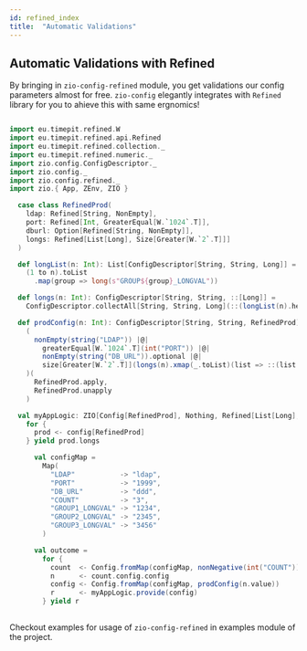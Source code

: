 ```yaml
---
id: refined_index
title:  "Automatic Validations"
---
```


## Automatic Validations with Refined

By bringing in `zio-config-refined` module, you get validations our config parameters almost for free. 
`zio-config` elegantly integrates with `Refined` library for you to ahieve this with same ergnomics!

```scala mdoc:silent

import eu.timepit.refined.W
import eu.timepit.refined.api.Refined
import eu.timepit.refined.collection._
import eu.timepit.refined.numeric._
import zio.config.ConfigDescriptor._
import zio.config._
import zio.config.refined._
import zio.{ App, ZEnv, ZIO }

  case class RefinedProd(
    ldap: Refined[String, NonEmpty],
    port: Refined[Int, GreaterEqual[W.`1024`.T]],
    dburl: Option[Refined[String, NonEmpty]],
    longs: Refined[List[Long], Size[Greater[W.`2`.T]]]
  )

  def longList(n: Int): List[ConfigDescriptor[String, String, Long]] =
    (1 to n).toList
      .map(group => long(s"GROUP${group}_LONGVAL"))

  def longs(n: Int): ConfigDescriptor[String, String, ::[Long]] =
    ConfigDescriptor.collectAll[String, String, Long](::(longList(n).head, longList(n).tail))

  def prodConfig(n: Int): ConfigDescriptor[String, String, RefinedProd] =
    (
      nonEmpty(string("LDAP")) |@|
        greaterEqual[W.`1024`.T](int("PORT")) |@|
        nonEmpty(string("DB_URL")).optional |@|
        size[Greater[W.`2`.T]](longs(n).xmap(_.toList)(list => ::(list.head, list.tail)))
    )(
      RefinedProd.apply,
      RefinedProd.unapply
    )

  val myAppLogic: ZIO[Config[RefinedProd], Nothing, Refined[List[Long], Size[Greater[W.`2`.T]]]] =
    for {
      prod <- config[RefinedProd]
    } yield prod.longs

      val configMap =
        Map(
          "LDAP"           -> "ldap",
          "PORT"           -> "1999",
          "DB_URL"         -> "ddd",
          "COUNT"          -> "3",
          "GROUP1_LONGVAL" -> "1234",
          "GROUP2_LONGVAL" -> "2345",
          "GROUP3_LONGVAL" -> "3456"
        )

      val outcome =
        for {
          count  <- Config.fromMap(configMap, nonNegative(int("COUNT")))
          n      <- count.config.config
          config <- Config.fromMap(configMap, prodConfig(n.value))
          r      <- myAppLogic.provide(config)
        } yield r
  

```

Checkout examples for usage of `zio-config-refined` in examples module of the project.